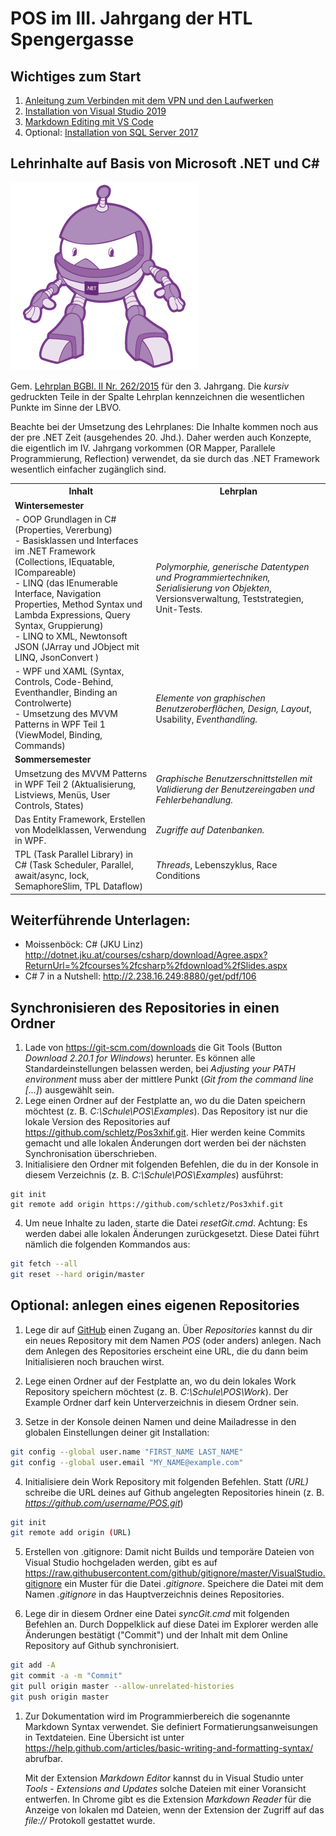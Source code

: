 # POS im III. Jahrgang der HTL Spengergasse

## Wichtiges zum Start

1. [Anleitung zum Verbinden mit dem VPN und den Laufwerken](VpnSpengergasse.md)
1. [Installation von Visual Studio 2019](VisualStudioInstallation.md)
1. [Markdown Editing mit VS Code](markdown.md)
1. Optional: [Installation von SQL Server 2017](SqlServerInstallation.md)

## Lehrinhalte auf Basis von Microsoft .NET und C#

![](dotnet-bot.png)

Gem. [Lehrplan BGBl. II Nr. 262/2015](https://www.ris.bka.gv.at/GeltendeFassung.wxe?Abfrage=Bundesnormen&Gesetzesnummer=20009288)
für den 3. Jahrgang. Die *kursiv* gedruckten Teile in der Spalte Lehrplan kennzeichnen die wesentlichen
Punkte im Sinne der LBVO.

Beachte bei der Umsetzung des Lehrplanes: Die Inhalte kommen noch aus der pre .NET Zeit (ausgehendes 20. Jhd.).
Daher werden auch Konzepte, die eigentlich im IV. Jahrgang vorkommen (OR Mapper, Parallele Programmierung, Reflection)
verwendet, da sie durch das .NET Framework wesentlich einfacher zugänglich sind.

<table>
    <tr><th>Inhalt</th><th>Lehrplan</th></tr>
    <tr><td colspan="2"><strong>Wintersemester</strong></td></tr>
    <tr>
        <td>
            - OOP Grundlagen in C# (Properties, Vererbung)<br>
            - Basisklassen und Interfaces im .NET Framework (Collections, IEquatable, ICompareable)<br>
            - LINQ (das IEnumerable Interface, Navigation Properties, Method Syntax und Lambda Expressions, Query Syntax, Gruppierung)<br>
            - LINQ to XML, Newtonsoft JSON (JArray und JObject mit LINQ, JsonConvert )
        </td>
        <td>
            <em>Polymorphie, generische Datentypen und Programmiertechniken, Serialisierung von Objekten</em>, 
            Versionsverwaltung, Teststrategien, Unit-Tests.
        </td>
    <tr>
        <td>
            - WPF und XAML (Syntax, Controls, Code-Behind, Eventhandler, Binding an Controlwerte)<br>
            - Umsetzung des MVVM Patterns in WPF Teil 1 (ViewModel, Binding, Commands)
        </td>
        <td>
             <em>Elemente von graphischen Benutzeroberflächen, Design, Layout</em>, Usability,  <em>Eventhandling.</em>
        </td>
    </tr>
    <tr><td colspan="2"><strong>Sommersemester</strong></td></tr>
    <tr>
        <td>
            Umsetzung des MVVM Patterns in WPF Teil 2 (Aktualisierung, Listviews, Menüs, User Controls, States)
        </td>
        <td>
            <em>Graphische Benutzerschnittstellen mit Validierung der Benutzereingaben und Fehlerbehandlung.</em>
        </td>
    <tr>
        <td>
            Das Entity Framework, Erstellen von Modelklassen, Verwendung in WPF.
        </td>
        <td>
            <em>Zugriffe auf Datenbanken.</em>
        </td>
    </tr>
    <tr>
        <td>
            TPL (Task Parallel Library) in C# (Task Scheduler, Parallel, await/async, lock, SemaphoreSlim, TPL Dataflow)
        </td>
        <td>
             <em>Threads</em>, Lebenszyklus, Race Conditions
        </td>
    </tr>    
</table>


## Weiterführende Unterlagen:
- Moissenböck: C# (JKU Linz) http://dotnet.jku.at/courses/csharp/download/Agree.aspx?ReturnUrl=%2fcourses%2fcsharp%2fdownload%2fSlides.aspx
- C# 7 in a Nutshell: http://2.238.16.249:8880/get/pdf/106

## Synchronisieren des Repositories in einen Ordner
1. Lade von https://git-scm.com/downloads die Git Tools (Button *Download 2.20.1 for WIindows*)
    herunter. Es können alle Standardeinstellungen belassen werden, bei *Adjusting your PATH environment*
    muss aber der mittlere Punkt (*Git from the command line [...]*) ausgewählt sein.
2. Lege einen Ordner auf der Festplatte an, wo du die Daten speichern möchtest 
    (z. B. *C:\Schule\POS\Examples*). Das
    Repository ist nur die lokale Version des Repositories auf https://github.com/schletz/Pos3xhif.git.
    Hier werden keine Commits gemacht und alle lokalen Änderungen dort werden bei der 
    nächsten Synchronisation überschrieben.
3. Initialisiere den Ordner mit folgenden Befehlen, die du in der Konsole in diesem Verzeichnis
    (z. B. *C:\Schule\POS\Examples*) ausführst:
    
```text
git init
git remote add origin https://github.com/schletz/Pos3xhif.git
```

4. Um neue Inhalte zu laden, starte die Datei *resetGit.cmd*. Achtung: Es werden dabei alle lokalen
Änderungen zurückgesetzt. Diese Datei führt nämlich die folgenden Kommandos aus:

```bash {.line-numbers}
git fetch --all
git reset --hard origin/master
```

## Optional: anlegen eines eigenen Repositories

1. Lege dir auf [GitHub] einen Zugang an. Über *Repositories* kannst du dir ein neues Repository mit
    dem Namen *POS* (oder anders) anlegen. Nach dem Anlegen des Repositories erscheint eine URL,
    die du dann beim Initialisieren noch brauchen wirst.

2. Lege einen Ordner auf der Festplatte an, wo du dein lokales Work Repository speichern möchtest 
    (z. B. *C:\Schule\POS\Work*). Der Example Ordner darf kein Unterverzeichnis in diesem Ordner sein.

3. Setze in der Konsole deinen Namen und deine Mailadresse in den globalen Einstellungen deiner
   git Installation:

```bash
git config --global user.name "FIRST_NAME LAST_NAME"
git config --global user.email "MY_NAME@example.com"
```

4. Initialisiere dein Work Repository mit folgenden Befehlen. Statt *(URL)* schreibe die URL deines
    auf Github angelegten Repositories hinein (z. B. *https://github.com/username/POS.git*)

```bash {.line-numbers}
git init
git remote add origin (URL)
```

5. Erstellen von .gitignore: Damit nicht Builds und temporäre Dateien von Visual Studio hochgeladen werden,
   gibt es auf https://raw.githubusercontent.com/github/gitignore/master/VisualStudio.gitignore ein
   Muster für die Datei *.gitignore*. Speichere die Datei mit dem Namen *.gitignore* in das
   Hauptverzeichnis deines Repositories.

6. Lege dir in diesem Ordner eine Datei *syncGit.cmd* mit folgenden Befehlen an. Durch Doppelklick
    auf diese Datei im Explorer werden alle Änderungen bestätigt ("Commit") und der Inhalt mit dem
    Online Repository auf Github synchronisiert.

```bash
git add -A
git commit -a -m "Commit"
git pull origin master --allow-unrelated-histories
git push origin master
```

1. Zur Dokumentation wird im Programmierbereich die sogenannte Markdown Syntax verwendet. Sie definiert
    Formatierungsanweisungen in Textdateien. Eine Übersicht ist unter
    https://help.github.com/articles/basic-writing-and-formatting-syntax/ abrufbar. 

    Mit der Extension *Markdown Editor* kannst du in Visual Studio unter *Tools* - *Extensions and Updates* solche Dateien
    mit einer Voransicht entwerfen. In Chrome gibt es die Extension *Markdown Reader* für die Anzeige
    von lokalen md Dateien, wenn der Extension der Zugriff auf das *file://* Protokoll gestattet wurde.


[GitHub]: https://github.com

